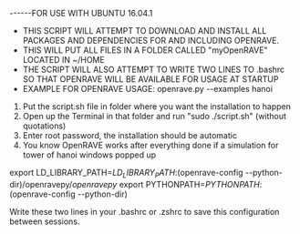 ------FOR USE WITH UBUNTU 16.04.1
- THIS SCRIPT WILL ATTEMPT TO DOWNLOAD AND INSTALL ALL PACKAGES AND DEPENDENCIES FOR AND INCLUDING OPENRAVE.
- THIS WILL PUT ALL FILES IN A FOLDER CALLED "myOpenRAVE" LOCATED IN ~/HOME
- THE SCRIPT WILL ALSO ATTEMPT TO WRITE TWO LINES TO .bashrc SO THAT OPENRAVE WILL BE AVAILABLE FOR USAGE AT STARTUP
- EXAMPLE FOR OPENRAVE USAGE: openrave.py --examples hanoi 

1.	Put the script.sh file in folder where you want the installation to happen
2.	Open up the Terminal in that folder and run  "sudo ./script.sh" (without quotations)
3.	Enter root password, the installation should be automatic
4.	You know OpenRAVE works after everything done if a simulation for tower of hanoi windows popped up



export LD_LIBRARY_PATH=$LD_LIBRARY_PATH:$(openrave-config --python-dir)/openravepy/_openravepy_
export PYTHONPATH=$PYTHONPATH:$(openrave-config --python-dir)

Write these two lines in your .bashrc or .zshrc to save this configuration between sessions.
